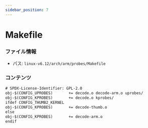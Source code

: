 ```yaml
---
sidebar_position: 7
---
```

# Makefile

### ファイル情報

- パス: `linux-v6.12/arch/arm/probes/Makefile`

### コンテンツ

```txt
# SPDX-License-Identifier: GPL-2.0
obj-$(CONFIG_UPROBES)		+= decode.o decode-arm.o uprobes/
obj-$(CONFIG_KPROBES)		+= decode.o kprobes/
ifdef CONFIG_THUMB2_KERNEL
obj-$(CONFIG_KPROBES)		+= decode-thumb.o
else
obj-$(CONFIG_KPROBES)		+= decode-arm.o
endif

```
